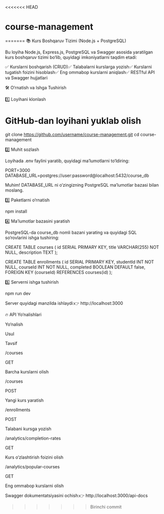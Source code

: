 <<<<<<< HEAD
# course-management
=======
📚 Kurs Boshqaruv Tizimi (Node.js + PostgreSQL)

Bu loyiha Node.js, Express.js, PostgreSQL va Swagger asosida yaratilgan kurs boshqaruv tizimi bo‘lib, quyidagi imkoniyatlarni taqdim etadi:

✅ Kurslarni boshqarish (CRUD)✅ Talabalarni kurslarga yozish✅ Kurslarni tugatish foizini hisoblash✅ Eng ommabop kurslarni aniqlash✅ RESTful API va Swagger hujjatlari

🛠 O‘rnatish va Ishga Tushirish

1️⃣ Loyihani klonlash

# GitHub-dan loyihani yuklab olish
git clone https://github.com/username/course-management.git
cd course-management

2️⃣ Muhit sozlash

Loyihada .env faylini yaratib, quyidagi ma’lumotlarni to‘ldiring:

PORT=3000
DATABASE_URL=postgres://user:password@localhost:5432/course_db

Muhim! DATABASE_URL ni o‘zingizning PostgreSQL ma’lumotlar bazasi bilan moslang.

3️⃣ Paketlarni o‘rnatish

npm install

4️⃣ Ma’lumotlar bazasini yaratish

PostgreSQL-da course_db nomli bazani yarating va quyidagi SQL so‘rovlarini ishga tushiring:

CREATE TABLE courses (
    id SERIAL PRIMARY KEY,
    title VARCHAR(255) NOT NULL,
    description TEXT
);

CREATE TABLE enrollments (
    id SERIAL PRIMARY KEY,
    studentId INT NOT NULL,
    courseId INT NOT NULL,
    completed BOOLEAN DEFAULT false,
    FOREIGN KEY (courseId) REFERENCES courses(id)
);

5️⃣ Serverni ishga tushirish

npm run dev

Server quyidagi manzilda ishlaydi:👉 http://localhost:3000

🔥 API Yo‘nalishlari

Yo‘nalish

Usul

Tavsif

/courses

GET

Barcha kurslarni olish

/courses

POST

Yangi kurs yaratish

/enrollments

POST

Talabani kursga yozish

/analytics/completion-rates

GET

Kurs o‘zlashtirish foizini olish

/analytics/popular-courses

GET

Eng ommabop kurslarni olish

Swagger dokumentatsiyasini ochish:👉 http://localhost:3000/api-docs
>>>>>>> Birinchi commit
